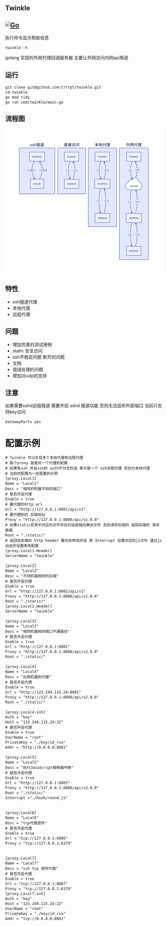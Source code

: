 Twinkle
---
[![Go](https://github.com/Crtrpt/twinkle/actions/workflows/go.yml/badge.svg)](https://github.com/Crtrpt/twinkle/actions/workflows/go.yml)
---

执行命令显示帮助信息
```
twinkle -h
```
golang 实现的外网代理回调服务器 主要让外网访问内网api用途

## 运行
```golang
git clone git@github.com:Crtrpt/twinkle.git
cd twinkle
go mod tidy
go run cmd/twinkle/main.go
```

## 流程图
![流程图](./flow.svg "工作流程图")

## 特性
- ssh隧道代理
- 本地代理
- 远程代理

## 问题
- 增加完善的测试用例
- static 安全访问
- ssh不稳定问题 断开的问题
- 文档
- 错误处理的问题
- 增加对udp的支持

## 注意
如果需要sshd远程隧道 需要开启 sshd 隧道功能 否则无法监听外部端口
当前只支持key访问
```
GatewayPorts yes
```

# 配置示例
```
# Twinkle 可以实现多个本地代理和远程代理
# 每个proxy 就是对一个代理的配置
# 如果有ssh 并且ssh的 auth不为空的话 表示是一个 ssh远程代理 否则为本地代理
# 当前的配置为一些配置的示例
[proxy.Local1]
Name = "Local1"
Desc = "相同的机器不同的端口"
# 是否开启代理
Enable = true   
# 要代理的http url
Url = "http://127.0.0.1:8081/api/v1"
# 要代理到的 后端地址
Proxy = "http://127.0.0.1:8088/api/v1.0.0"
# 如果static目录中对应的文件存在的话就输出静态文件 否则请求后端的 返回后端的 请求数据
Root = "./static/"
# 返回给前端的 http header 要动态修改的话 用 Interrupt 设置对应的js文件 通过js动态的设置修改配置
[proxy.Local1.Header]
ServerName = "twinkle"

[proxy.Local2]
Name = "Local2"
Desc = "不同机器相同的后端"
# 是否开启代理
Enable = true   
Url = "http://127.0.0.1:8082/api/v1"
Proxy = "http://127.0.0.1:8088/api/v1.0.0"
Root = "./static/"
[proxy.Local2.Header]
ServerName = "twinkle"

[proxy.Local3]
Name = "Local3"
Desc = "相同机器相同端口不通路径"
# 是否开启代理
Enable = true   
Url = "http://127.0.0.1:8081"
Proxy = "http://127.0.0.1:8088/api/v2.0.0"
Root = "./static/"

[proxy.Local4]
Name = "Local4"
Desc = "远程机器的代理"
# 是否开启代理
Enable = true   
Url = "http://123.249.115.24:8081"
Proxy = "http://127.0.0.1:8088/api/v2.0.0"
Root = "./static/"

[proxy.Local4.ssh]
Auth = "key"
Host = "123.249.115.24:22"
# 是否开启代理
Enable = true   
UserName = "root"
PrivateKey = "./key/id_rsa"
Addr = "http://0.0.0.0:8081"

[proxy.Local5]
Name = "Local5"
Desc = "执行JavaScript解释器中断"
# 是否开启代理
Enable = true   
Url = "http://127.0.0.1:8083"
Proxy = "http://127.0.0.1:8088/api/v2.0.0"
Root = "./static/"
Interrupt ="./hook/round.js"


[proxy.Local6]
Name = "Local6"
Desc = "tcp代理透传"
# 是否开启代理
Enable = true   
Url = "tcp://127.0.0.1:8086"
Proxy = "tcp://127.0.0.1:6379"


[proxy.Local7]
Name = "Local7"
Desc = "ssh tcp 透传代理"
# 是否开启代理
Enable = true   
Url = "tcp://127.0.0.1:8087"
Proxy = "tcp://127.0.0.1:6379"
[proxy.Local7.ssh]
Auth = "key"
Host = "123.249.115.24:22"
UserName = "root"
PrivateKey = "./key/id_rsa"
Addr = "tcp://0.0.0.0:8082"
```
